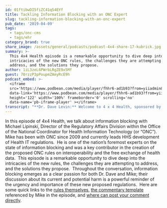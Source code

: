 ```yaml
---
id: 01ftibwDI5fiZC41q54EYf
title: Tackling Information Blocking with an ONC Expert
slug: tackling-information-blocking-with-an-onc-expert
pub_date: '2019-04-09'
tags:
  - tags/onc-cms
  - tags/ehr
category_brand: true
share_image: /assets/general/podcasts/podcast-4x4-share-17-kubrick.jpg
summary: >-
  This 4x4 Health episode is a remarkable opportunity to dive deep into the
  intricacies of the new ONC rules, the challenges they are attempting to
  address, and the solutions they propose.
author: 1iL3zeL6PWrbLRgZE9x5Mf
guest: 70rzzP3pPoupmZAmyRcE9h
podcast_embed: >-
  <iframe
  src='https://www.podbean.com/media/player/fhhr6-ad1b93?from=yiiadmin&download=1&version=1'
  data-link='https://www.podbean.com/media/player/fhhr6-ad1b93?from=yiiadmin&download=1&version=1'
  height='122' width='100%' frameborder='0' scrolling='no'
  data-name='pb-iframe-player' ></iframe>
transcript: "**Dr. Dave Levin:** Welcome to 4 x 4 Health, sponsored by Sansoro Health. Sansoro Health, integration at the speed of innovation. Check them out at [www.sansorohealth.com](http://www.sansorohealth.com). I’m your host Dr. Dave Levin. Today I’m talking with Michael Lipinski, director of the Regulatory Affairs Division within the Office of the National Coordinator for health information technology, usually refer to as ONC. Michael’s been ONC since 2009 and currently leads the development of regulations and contributes to HHS policies, regulations and initiatives that support the adoption and use of health IT. Electronic health information exchanges and patient’s access to their health information. This puts Mike at Ground Zero when it comes to the Federal Government’s current efforts to promote interoperability and the free exchange of health data. The recently released proposed rules from ONC on interoperability and information blocking are getting enormous attention as they should. These are some of the most important issues in health IT today. Mike has played a key role in developing these proposed rules and we’re delighted he’s here today to talk about information blocking. Welcome to 4 x 4 health, Mike.\n\n**Michael Lipinski:** Happy to be here. Thanks, Dave. I look forward to discussing some of the things in our role today. Particularly information blocking.\n\n**Dave:** Excellent. Well, let’s get right into it. As you know, I’m going to ask you a series of four questions today and we’ll take about four minutes to dive into each one. Let’s start by having you tell us a bit more about yourself and your organization.\n\n**Mike:** Sure. So, as you mentioned, I came to ONC in 2009 that was, if anybody can remember back that far, hopefully, you can. That was passage of the High Tech Act. So, ONC was quite small at the time but they had a new authorities and were looking for folks who can help with regulations and I happened to be one of those. So, I came on board then and been doing regulations, regulatory work for ONC since various policy work too, being working with FDA, OCR whether it’s patient access or you know, the proper regulatory environment for health IT and where there’s overlap and like I said, with FDA. So, I’ve definitely enjoyed my time here. It’s gone by really fast. You know, we’ve gotten through that quote, unquote ‘meaningful use stage’, and I think we’re at a new exciting place both for ONC and for the health care system with these new rulemakings that we’re doing, particularly ONC with our interoperability and information blocking proposed rule.\n\n**Dave:** I couldn’t agree more. We are at an exciting time and we’re going to go much deeper on this question; information blocking in a minute but take a moment and just sort of generically describe to us ONC’s authority and how you go about doing the work that you’re responsible for?\n\n**Mike:** Yeah, so, ONC’s main goal when it was founded and so forth, it was to improve the adoption and use of health information technology and hopefully through the use of that technology that health information would be available and accessible where it’s needed and when it matters most and that’s those for like care coordination and patient access but then as that initial purpose for ONC within that came through an executive order. Then as I mentioned, Congress passed the High Tech Act, gave more authority, felt that there was more need and push related to the adoption of health IT. So, ONC was given some authorities in that law, including the assumption of certification program to encourage the use of health IT mainly through, as I mentioned, meaningful use, also known VHR incentive program and now known as promoting interoperability. So, we as an agency focused on trying to make sure health IT had the functionalities in it, including interoperable capabilities to ensure that it could improve the efficiency care as well as the health in patients. So, that’s when we went about doing and then that took us through 2000 at least 2016 as a primary focus. There were many other activities we did as well, such as, you know, trying to establish the governance for health information and National Health Information infrastructure and then Cure’s Pass, right. The Cures Act, which gave ONC significantly more authorities, particularly as it relates to the certification program as well as I’ve been mentioning a few times if you’re not familiar with that word yet, information blocking. So, I think that’s clearly our focus today and when I say today, I mean for the agency but we’re also doing many other things and that goes back to this Cures Act Authority working within the department on activities to reduce burden, whether it be through the use of health IT or other activities within the department. We released a report on that and again, other programs that they’re kind of all interrelated. The trust exchange framework and common agreement related with this rulemaking and but being done outside of that through a separate channel and then the EHR reporting program also related to this rulemaking but again, a separate effort by us to implement congressional provisions.\n\n**Dave:** The other thing that I have observed and I am certainly not an expert in this area is the role that task forces and public comment play in this and as I understand it, as part of this process, you organize a series of task forces. Now typically these are diverse subject matter experts. They kind of no at the problem and hopefully they grow up their way to a better set of recommendations or Solutions but then there’s also this idea of the public comment period that allows the broader public to digest what’s being proposed and respond to that and I know we’re in one of those public periods right now. So, my guests are always encouraged to correct me when I misspeak or misrepresent. Is that at least a fair summary of those aspects of the work?\n\n**Mike:** Yeah. I mean, let me go back to the first thing that you mentioned which was a task force because if folks aren’t understanding, how did ONC set up some group of people to help them out with the rule? Actually, this goes again back to the High Tech Act. Congress set up what’s called a Federal Advisory Committee. They’ve actually set up two through the High Tech Act. One, that’s focused on health IT policy to give advice to the secretary and particularly to the national coordinator on policies related to health IT, implementation, use, functionality as well as to inform the EHR incentives program that CMS has overseen. With the Cure’s Act, I should stop there. There was one also on standards, right. So, there was a health IT standards committee and that they were even more designed to focus on the technical aspects that health IT should include. So, those two committees advised us up through the passage of the Cure’s Act and at that point in time Congress set up a new committee which is called the Health IT Advisory Committee, referred to as HITAC and that committee which takes on the same purpose really as those prior two committees combined with some more specificity that what Congress would like to see where they focus, including obviously interoperability. So, they are made up of appointed members both by Congress, by the Department and by the GAO, General Accounting Office and they are outside folks. So, your people in the industry, many of them with specialized as set out in the statute, specialized expertise, whether it be in public health, whether it be in representation of a provider or a patient perspective. So, those members are appointed and they make up our task force. So, there’s a broad committee and then when we’ve created a task force within them, So, certain members are focusing on different parts of our proposed rulemaking. We have a task force that’s focused just on information blocking. There’s another task force, it’s going to focus and has been focusing on just our conditions of certification. So, that applies to developers who bring products to get certified through our program and there’s another one on the particular standards of data that we want to see moved. That’s called the US Core Data for inoperability and then there’s a last one that focuses kind of on the broad care continuum, particularly our proposals related to pediatric care settings. So, we have four task force right now focused on this rulemaking to provide us very good subject matter expertise and input on the rule to supplement all those great comments we are going to get from the public during this comment period and we do this for many of our endeavors and be clear about that. So, like when we did the first draft of the trusted exchange framework, we had a task force to support that through our Federal Advisory Committee and we’ll probably do the same when that second draft, makes it to the street.\n\n**Dave:** Well, that was a tour de force overview there and we will include some links to the website where there’s a lot more information about the different task force, about the schedule of meetings opportunity for public to listen to webinars and the like. I know we’re both itching to get to the meat of the conversation today. So, normally I would ask my guest, what’s the most important or interesting thing you’re working on right now, but I’m going to tell you it’s information blocking and so, if we could go right into that, the first thing I’d ask you is give us a simple definition of what information blocking is?\n\n**Mike:** Yeah, so, the good thing is I don’t even have to come up with that simple definition because Congress did it. In the bottom line of it is, is really, it’s a practice. It’s any practice or activity that’s going to likely interfere with the access exchange or use of electronic health information. So, that practice, that interference could be just simply discouraging that information from being exchanged or an actual direct activity that would block that information like using tech to do it or business practice to do it. So, that’s it really in a nutshell is like, anything that’s going to prevent the use of access or exchange of health information, that’s information blocking.\n\n**Dave:** And, my sense of the overall guiding vision here was that the assumption is the data should flow, that, that’s a key part of making our health system work better and of course, subject to the usual concerns about security and privacy and the like, and again, please correct me if I misunderstand this but what I’ve taken away from this at a very high level is that’s the default assumption that we should be exchanging data in a robust way and where we’re not doing that, we need to have really good reasons for why not. Am I oversimplifying or missing something here?\n\n**Mike:** Not at all. It’s almost as you helped work on this rule with us or helped Congress write the statue. No, I think, we think that’s what Congress was thinking as well and just to give you a backstory and all that for folks who may not be aware, Congress asked us back in the end of 2014 to look at this issue of information blocking and asked us to write a report to them, which we did and we released that in and sent that to them in April 2015 talking about some of the things that we are seeing that were quote-unquote ‘information blocking’, and put forth a strategy of how to address it and Congress I think took a close look at that, kept talking with us, kept talking with stakeholders and I think they agree with you and I think everybody, I hope agrees is that the data should be able to move freely and we talk about this in the rule that you know, we don’t think that health information should be traded or sold just because you have it, right. A lot of that is legacy based in terms of the system was set up or healthcare provider in the area. They began to accumulate all that data, sometimes in proprietary formats and then there’s just no business reason they see to share it because that’s either going to, mean they’re going to lose potential customer in terms of a patient or open up more competition which is kind of the same thing but you’re giving either the patient the opportunity to make choice or you’re opening up the data to a competitor. So, that issue persisted right after the report and so, Congress felt it was a time, it was an identified market failure essentially and passed the law that said that shouldn’t be the case anymore and they really didn’t put any preclusions on it other than two, right. They said, unless the law says don’t share that information or if the secretaries define and that’s what this rulemaking does reasons not to share that information. Like if there was an activity that you did that, we thought was an appropriate reasons not to share the information, then you don’t share it. So, those are really the only two things Congress said when you shouldn’t share that information. Otherwise, I agree with you. I think Congress agrees with you and the department agrees with you that the information should be shared.\n\n**Dave:** And, we’ll get a little deeper into some of those exceptions in a moment. You know, this is a question I have personally struggled with over 30 years in healthcare and where I’ve ended up and where I advise others. A good way to think about this data and these relationships is the way we think about financial trust. There’s a trustee and then there’s folks that manage the trust and it’s supposed to be for their benefit and I don’t mean that to sound paternalistic or patriarchal, it’s really not. It’s just recognizing that there’s a lot of data, there’s different people that have to come in contact and manage it. If we start with the mindset of, we are managing this for the benefit of the patient and that’s our quote-unquote ‘fiduciary responsibility’, I think we tend to arrive at better answers when we wrestle with these specific questions. So, I’ll get off the soapbox but to me, that aligns perfectly with this idea of, look, the data should flow for the benefit of patients and there may be clear exceptions to that and we should identify those but that should be our default. You said something else really interesting earlier and I do want to drill into this a little bit which is that information blocking can come in different forms and it can be technical or it can be behavioral but it can also be really obvious or really subtle and I think of those as sort of direct and active. I’m sorry, no, you can’t have the data, that’s so pretty direct kind of information blocking but you also alluded to what I think of is more subtle, a kind of indirect or passive-aggressive if you will. It’s typically the yes-but answer. So, yes you can have it but it’s going to cost an arm and a leg and I really won’t be able to get to your request for another 12 months which is yes, but in effect is no, and at the end of the day they all lead to what you described which is it’s likely to interfere with prevent or materially discourage access exchange or use of health information. So, if you agree with me or even if you don’t, yeah, talk a little bit about this idea of it can take many forms and what are some of the ones in particular that were concerned as the rules were created?\n\n**Mike:** Right, so, I think with this statute, the 21st century Cure’s Act and with this rulemaking, it is a little bit different taking than what the market is now and just the market in general. I’m not just talking about the healthcare market. So, like I said, going back to Congress, they only said, if either with the Secretary determines a reasonable reason not to share it or unless a law says, don’t send person’s information for such and such reasons and you may find that sometimes in privacy laws there’s actually some of that in HIPAA but in the normal market, I don’t have to deal with you so to speak. So, you know, I could say, look, and I think you were kind of alluding to that a bit. Yeah, sure, I can give you whatever it is or sell you whatever but you’re going to pay $10,000 for it. So, do you still want it, right or you know, I just don’t feel like licensing my intellectual property to you. Alright, I think you’re a competitor and therefore I’m not going to do that either and that could be in any industry, right but in healthcare, if you allow that to perpetuate, right, then the data doesn’t move, right. So, it gets locked in and nobody else has access to it. There’s no competition, there’s no way to lower the cost of care or improve patients’ access and their health really by getting access to that information. So, taking all that together we said, these are one way that are used to keep from people having access to their health information, right or just another provider who use that information to help improve the care of that patient. So, whether it be developer A saying, sure, I can do an interface but it’ll be $25,000 for you and you don’t have $25,000 to set up that interface or they’re charging every time that information sent you a fee and when I’m saying these things, these are things we’ve actually heard and actually happened in the market. With this rulemaking, I want to try to emphasize, it’s been an evidenced-based approach. We’ve relied on observational information that we’ve seen hearing from countless stakeholders, meetings with the Office Inspector General and Stakeholders. So, those are some of the ways they do it. These as I also I mentioned a little actual property rights. So, they will say, they have a trade secret in the way that you just access the data, not in the actual data itself but just as a means of getting access to the data and then they’re not going to license it to you and you know, our interpretation of that is Congress didn’t say that was a reason not to share the data. They just said, unless the law said don’t share it, you don’t have to share it. So, we tried to strike a balance in this role related to both of those and I’m not sure if you want to get into that yet, but we understand the need for innovation and the need to get a return on investment for what you’re doing, right but we also understand Congress wants the data, to move and so do we. So, we tried to strike balance with the quote-unquote ‘exceptions’. So, those are those reasonable necessary activities where we’re gonna permit certain activities if it meets conditions where we think we’ll strike a balance in that case and let just talk just quickly about like intellectual property. So, how do we strike that balance? Congress didn’t say, okay, if you have some type of intellectual property writing, you don’t have to give that out or give access. So, be it. No, they didn’t say that but we said again to that innovation point is, look, we’re going to ask you to license that intellectual property so, there can be access to the data and we are asking because when we gave an exception, it said, you can license it but on reasonable and nondiscriminatory terms. So, therefore, you can make a profit, you can get a royalty on your innovation. So, we promote innovation. You can still go out, try to find a better way to do things and get a return on investment for that but you can’t use that as a reason once you’ve got it to let people not have access to the information. So, we’re asking if you want to take advantage of an exception, you need to license that on reasonable and nondiscriminatory terms. So, therefore, we think that strikes a balance where still promotes innovation, but it gives access to the information and it’s the same approach on recovering for costs reasonably incurred. We want you to be able to make a profit, get a return on your investment, but it’s got to be reasonable, it’s got to be nondiscriminatory and how you’re charging for that. You know, what we call an interoperability element use of it to get access to the data. I was kind of talking a lot there, it got me a little excited about talking the top about that. So, I’ll stop if you give any follow up on that.\n\n**Dave:** Well, no, that was excellent and I mean it was really good because what we heard was, look, there are legitimate issues on both sides, you have to try to strike a balance that fundamentally and I read this as a kind of overarching theme in the combined proposal from CMS and ONC is it’s about promoting competition because that will lead to better and more rapid innovation. As to your comment about, believe it or not, these behaviors go on. Yeah, I think most of us in the industry are quite aware that those behaviors have gone on. This is definitely evidence-based and that these changes are needed and again an effort to strike a fair balance there. I do want to go a little further into the exceptions, but before we leave this idea of what kind of information is blocked, the obvious thing people think about is the data itself flowing and we focused on that but there’s another, I think really important aspect of this which is it also addresses information and discussions about the systems and their performance and again, the people might be surprised to hear this but there’s clearly a consensus at least in some parts of the industry that there have been industry practices, contractual and otherwise that have discouraged dissemination and discussion about critical information about usability, about safety, about untoward outcomes and the like, in effect a kind of gag clause in a way and as I read these proposed rules, they also address this kind of information and as someone, now it’s my turn to be passionate Mike because as someone who’s out of quality improvement and the patient safety movement, it’s very clear job. One is you have to talk about and measure these things or you will never really know what’s going on and you’ll never see real improvement. So, forgive me if I’m getting over excited here but I want to call that out and again, please correct me if I misunderstand it but the larger point being information blocking is not just about patient data flowing, it’s about the ability to look at these systems, discuss their performance, discuss issues related to their use and to do so in a way that’s fair and balanced and protected. Am I right on that or am I out in left field here?\n\n**Mike:** Well, I think you’re talking about another part of our rule, right. I think everybody knows it’s a pretty big regulation that we put out and it’s kind of broken down into components and the one thing about information blocking kind of takes ONC out of its prior normal course of work, which was a certification program. So, we didn’t talk, we talked about what it is but who it applies to. We didn’t talk about that but information blocking that’s going to apply to all health care providers, you know, who meet the definition. It’s going to apply to developers of certified health IT to health information networks and health information exchanges. So, they’re all in scope on information blocking. Which you’re talking about is our bread and butter from before, right which is a certification program and so, Congress in its wisdom set out conditions of certification now in the Cure’s Act and so, this is getting at the behavior which is you were talking about of the developers. Before, just to give you like a comparison, the focus of the program was solely on the tech. So, did the tech do this, can the tech do that, right. Now it’s on the behavior of the developers. So, that brings in as you were talking to contracts, you know, the licensee, license or the contract or purchase agreement for that health IT, what’s in that now and is that being used to either stifle discussions of the product, right. So, that we have a, I think you were getting at our communications condition of certification which you know, Congress said, look, no more restricting certain stuff, discussion on the health IT. Particularly when it relates to like safety and I know that’s been in the news lately, right to safety of EHR’s or the security of it or the usability of it, all those various factors that would improve I think the health IT as well as care of patients by improving the health IT that was sometimes prevent it from being shared by what are known as gag clauses. Congress had hearings on this and I think it pretty much was concluded in and they had, were able to get the witnesses to say which included developers and so forth that those shouldn’t be in contracts. So, we want to make sure on the program, they’re not. So, we have provision that says and such like that type of information shall be able to be shared and we made clear when it came to IP while you can still protect your intellectual property rights when it comes to screenshots in particular. In most instances you should be able to share that if you’re a user of the health IT. Particularly when it comes to issues like security and safety and usability. We have a few provisions about how to make sure, you know, third-party IP as an exchange and that they’re not distorting screenshot that is the person who’s sharing it and personal and PHI protected health information is shared, things like that, that you know, obviously are important to everyone but generally speaking, the screenshot we think is fair use of the intellectual property and can be shared and we think that’s going to help improve, again, the health IT itself and then obviously subsequently the care of patients.\n\n**Dave:** Well, again, a really good example of some of the issues and where you have to balance things and appreciate you clarifying. This piece is not directly part of information blocking its address in other aspects of the proposed rules. If you’ve just joined us, you’re listening to 4 x 4 health. We’re talking with Mike Lipinski, director of Regulatory Affairs Division for ONC. Mike, we were talking just a moment ago about exceptions. Let’s pick that up. As I understand it, there are seven exceptions. I’m not going to ask you to go through everyone in detail but give us a broad sense of why the exceptions were made. My impression is these are largely common sense things but tell us a little bit about the thinking behind those.\n\n**Mike:**\_ Yeah, you stole my words there at common sense. I think we hope that, that’s the way it comes across. So, that’s good to hear you say it. So, these are reasons why you wouldn’t share the information as we were talking about earlier and so, we focus on things like harm, you know, if it would cause harm to the patient or another person, physical harm, really, we’re talking about privacy, right or security, two more great examples, right. Why you may not share the information but I would just say on the privacy and security piece, again, it’s that balance going back to, right, where you have to make sure the intent is right there, right. So, it’s not used as a reason not to share the information. So, pretax in a legal sense. So, for example, on privacy HIPAA, you know, HIPAA is more a discretionary laws, particularly when it comes to privacy. So, the disclosure information can happen if certain conditions are met and a lot of times what we found, again through talking with stakeholders, complaints, as the department receives, the HHS Office for civil rights receives is that the information isn’t shared because some condition wasn’t met and there’s really no on a healthcare provider, there’s no onus to make sure that condition is, I mean, there’s definitely like onus to make sure the condition is met before they share the information but there is no onus on them to make sure somebody is taking steps to meet that condition. So, for example, the obvious one, if consent or authorization of the patient isn’t provided, it’s not accumbent necessarily under HIPAA for the healthcare provider to go out and make sure that happens, that there’s like a meaningful opportunity given to the patient to give that consent. So, in our role, we’re saying, we want to respect that, that these conditions need to be met but we want to see that you have policies in place on how you’re going to meet those conditions, how you’re going to provide a meaningful opportunity for a patient to consent or authorize to that, that you’re not going to discourage a patient from doing it. So, we’ve kind of said, look, it definitely aligns with HIPAA, our role, but we want to see you taking steps to share that information, not hiding. So, to speak behind laws that say, look, if something isn’t there, then you don’t share it. So, we just want to put more of an onus to make sure that information moves and if not to give us a strong, you know, justification under our proposed exception, why doesn’t. Same thing with security. We definitely, we all know, we’ve heard all the cases, right, where there’s breaches of information and even state actors going after health information and so, we definitely are proponents of strong security measures when it comes to health information. However, we don’t want to see that situation where we know, and this is a, you know, kind of a crazy example where your affiliate uses five-factor authentication it’ll say, right and that’s what you use, right. It isn’t for any particular identified security threat but you know, no one else in the area, it has the same capabilities or ability to do it. So, that’s the reason why you don’t share it. So, again, it’s getting back to pretext, like, are you really doing that to be discriminatory in your practice or is it actually for an identified security threat? So, we try it again. Strike a balance there where we definitely want to promote security and addressing identified security threats but we’d also don’t want to be used as a means to actually prevent the information being shared, particularly within a discriminatory way. So, it goes back to your organizational policies too. If you have policies in place, that’s a great start on how to make sure you know, you’re doing the right thing on privacy and security and sharing of health information.\n\n**Dave:** Well, Lord knows we could do an entire podcast just on security, another one on privacy. We’re not going to do that today. I want to talk about enforcement and acts then. As I’ve always said, if telling people to do things work then my kids would have had straight A’s and their rooms would have been cleaned when they were growing up. So, there’s limits to just telling people to do stuff. Tell us a little bit about how these rules will be enforced and what you anticipate there.\n\n**Mike:** Yeah, be glad to. Again, going back to the Cure’s Act, Congress actually identified, I’ll call them consequences for being found to be an information blocker. So, if you’re in health and you know, I would allude to, you know, who’s covered earlier. So, if you’re a health IT developer of certified health IT, health information network or a health information exchange, as those are defined in the rule and you can comment on that if you don’t think we have those definitions right. If you are found by the office of the Inspector General, so, that’s the HHS, Office of the Inspector General found that you are called like a prima facia case. I’m an attorney, so I think sometimes in legal terms and there’s certain elements that have to be met to be an info blocker. You have to have a knowledge. \_So, if you’re a health IT developer, it’s really, Congress says, you just should have known what you did, would likely interfere with the access exchanges, use of health information. So, if you’re found to have done that, Congress says, you are Subject to Civil Money Penalties up to one million dollars per violation and so that’s going to be up to the HHS Office of Inspector General to determine, one, if that entity is an info blocker and two, what’s the proper civil money penalty for them, what constitutes a violation and how much they should be fined for that. In an obeah process that OIG will use consistent with you know, how they approach all their civil money penalty cases, I suspect, I can’t speak for them but you know, it’ll go through that process in terms of final resolution. For healthcare providers the other group that’s covered, Congress left that to the Secretary of Health and Human Services to identify what are appropriate disincentives to prevent information blocking by healthcare providers or discouraged it at the least, right. So, we passed in our rule for comment on that. So, in the ONC rule on behalf of the department, we’re asking, are there already appropriate disincentives in place or are there additional incentives under say payment programs or through some other art meant agency whether it be, you know, FTA or OCR that any type of disincentives they can send in place for information blocking. In our rule, under our authority which is a certification program, we’re proposing that it is found and will have concurrent investigative authority with OIG when it comes to information blocking. If we find that a developer has information blocked, we would ban them from the program. That’s a recourse that we have available to us, you know, with authority over the program, obviously OIG cover holds a bigger hammer there with the money but it’s obviously that important that we should propose probably, you know, the, in our toolkit the strongest penalty in deterrent we have which is a banned from the program because I think again, going back to Congress and we still the same way, this is such a bad act that it should have a major consequence to it and then CMS for their part has put in their role publicly reporting requirements. So, if a clinician or hospital under their promoting interoperability program or to say they submit a no response as from an attestation perspective whether or not they info block that would be publicly reported. So, that’s where we are now but as I first mentioned the Department wants feedback, wants to use that feedback from the public to before we go through a process where we would have to through rulemaking proposed additional disincentives for healthcare providers.\n\n**Dave:** Well, this is again, great overview of the various enforcement pieces. Substantial monetary fines are possible potentially having certified health IT decertify for public shaming through CMS, those are sort of combinations of carrots and sticks that hopefully will provide some real teeth behind this and of course I couldn’t agree more. This is one of the most important issues in healthcare today, certainly in healthcare IT and it demands this kind of enforcement, I think. The last thing I wanted to ask you about all this is and I think you’ve alluded to it is what’s next in the process and specifically, how could our listeners get involved if they want to provide feedback or can otherwise productively participate? Tell us about that part.\n\n**Mike:** Sure, maybe I’ll take the interviewee liberty here and just try to also make another point like you know, try to maybe emphasize the why behind some of these too because you’ve alluded to it and I said, maybe we can bring it all back together a little bit here. You know, it’s not just about who has information creating innovation too, it’s freeing that data, like we talked about the patient getting the data, right. Well, it’s you know, who’s gonna help the patient get the data too, right. So, hopefully we are hoping a lot of, it was known as you know, our National Coordinator talks about the app economy, right. So, a lot of third party developers who can get that data but not just get that data for the patient but to provide that data to the patient in a better way, right. In a better understandable way so that it’s actionable for the patient too. So, such as getting them the data, right but it’s also getting that data out to see again like, population health, how to improve you know, seeing trends and things of that nature. So, we just think that’s gonna create competition as well as much as better care and that competition hopefully will lower the price of care too and on that point when we talk about what type of information needs to be shared. I think it’s important to mention in our rule. We talk about price information, right and we request comment on that and on behalf of the department we’re requesting feedback to talk about what type of price information can be made available that will help patients do better in both shopping for their care and lowering the costs they are paying for their care. So, I wanted to, I know we kind of talked in and out about some of that innovation competition pieces but I will kind of want to drive it back to what’s the bottom line that we think this rule can help support from administration’s goal and that’s you know, to lower the cost of care through giving patients control of their health information.\n\n**Dave:** And, excuse me for interrupting, and to drive innovation and I’m glad you brought us back because it’s, you’ve taken us back to the top of the key if you will. It’s March Madness, so we’ll use a Basketball or, I see exactly what you described and I’ve written about this and I’m excited about it because my own belief is in the short run just getting the data to flow better is gonna pay big dividends but what we’re really doing for the longer term is we’re creating a new playing field that’s gonna spur innovation, allow us to innovate more broadly and more rapidly and we really need to do that and so I see these rules as also designed to spur that competition and create if you will a more productive field for competition and I hear some excitement in your voice about that out, I’m excited about it too. So, we’re in the sort of public comment stage right now and tell our listeners, if they want to comment, what should they do?\n\n**Mike:** Yeah so, we try to make it easy for you in terms of if you came to our website, so it’s [healthit.gov/nprm](http://www.healthit.gov/nprm), we will direct you to where to comment through which is really [regulations.gov](http://www.regulations.gov) but we have a plethora of resources for you. Past presentations we’ve given on the rule, including the PowerPoint Presentation, a recording of it, a lot of fact sheets but then you can click on a link right where you can, and it will take you to that [regulations.gov](http://www.regulations.gov), so you can submit your comment. We’ve also just released our public comment template. So, this is a resource tool, voluntary tool. It will help you organize your comments consistent with the way we’ve drafted the rulemaking. So, by topic areas for example or by criteria, you know, you can go right to the part about information blocking, maybe you have an issue with one of those exceptions or you have an idea that improve it. You can put your comment in right there, we’ll be able to find it easily too when you submit that comment. So, you can do all that and we’ve already got, I think it’s up to 190 comments and it’s exciting comments because we’re getting them in from individual patients, we’ll call them individual citizens, most of the comments are focusing on price transparency, very supportive of price transparency. So, it’s great to see the individual becoming involved in the rulemaking and that’s the point that I’m happy that you brought up and that I can emphasize so many times and this is good too because they represent their population but so many times it’s the associations who are submitting comments and whether it’s the association, the trade association for a hospital or a particular specialist society or health IT developers. You know, those comments are great too, don’t get me wrong. Like, they are important comment, they represent the industry, the concern of the industry as well but it’s great to see patient involvement so early in citizen involvement and I wanna encourage that and they can do that through like I said, through [regulations.gov](http://www.regulations.gov) or they can come to our website, [healthit.gov/nprm](http://www.healthit.gov/nprm) and you can use those resources and even comment directly through a link there on the rule. So, we wanna definitely encourage that.\n\n**Dave:** Well, and I do too and we will also provide those links on our website, so folks can get to those. This has really been terrific Mike and I wanna thank you not just for coming on the podcast today but for the work that you and the folks at ONC and CMS have been doing on this. Our Federal Government, it’s popular to bash the Federal Government, I’ve certainly done my share of it too but my experience and my impressions from having followed this very closely while having worked with the Office of National Coordinator is these are good folks with very well-intended have worked very hard on what are some obviously very complicated issues and how you have to balance a lot of competing interests and it’s never perfect but I think you guys have produced just some tremendous work and you’re filling a real important need because it’s pretty clear my industry healthcare was not gonna get this solved on it’s own that it needed some quote-unquote ‘outside help’ and so again, I wanna thank you, I wanna thank the team, Dr. Rucker at ONC and others for what has really been I think terrific public service and no doubt we’ll wrangle over the details and we’ll try it and we’ll have to adjust and go forward but this feels like a really important and productive step forward. So, my apologies for the speech here at the end but I want it to be clear about that part of it.\n\n**Mike:** Well, thank you so much. It’s comforting to hear that. I think as you’ve alluded to, we put a lot of effort into it and sometimes I want you to try to open that up and make it transparent, the process. You know, getting to a, what essentially is the law at the end, right, a regulation that regulated community has to follow and I know there was some concern of like how long it was taking, we heard that but we wanted to make sure we put our best foot forward with this proposed rule and we went through a lot of process of looking at what evidence was out there, you know, studies that have been done and citing to those studies, interacting with stakeholders, stakeholder groups talking to other Federal Agencies that have expertise, hiring folks with expertise and you know, listening and this is the next part of that, right. What we have right now, right. This is such an integral part to the whole process, which is a comment period and hearing, okay, so now that you took all that information, put forth opposed way to address that market problem, right. Is this the right way, right? So, tell us if it is or it isn’t, tell us what we missed, you know, what we might be forgetting or unintended consequences or you know, consequences you don’t agree with. This is such an important part, it’s, you know, there’s still another about five weeks left to get your comments in on that. So, we’re looking to hear that and then what we do next is we go over every one of those comments and we review them. We’re still reviewing some of the same comments, is there a you know, a theme, a concern in terms of a theme and we review all that and then you know, we look at our policies and what we want to achieve and then we come forth through the regulatory process in the Government too where it’s reviewed, you know, throughout the department and through the Government before it comes out as a final rule. So, that’s what we’ll be doing after May and actually now I, like I said I, we’re already looking those comments to come in. So, please keep them coming.\n\n**Dave:** Well, and I’ll just echo that. This is the time for folks to engage and help, shape these final rules because I said, no doubt we’ll go try these for a while, we’ll learn some things that we didn’t expect and we’ll adjust accordingly but at some point, we just need to proceed with those experiments and hopefully sooner rather than later. We’ve been talking with Mike Lipinski, Director of the Regulatory Affairs Division for ONC. Mike, thanks so much for joining us today and providing just a terrific overview of the issues related to information blocking.\n\n**Mike:** Thanks for having me.\n\n**Dave:** You’ve been listening to 4 x 4 Health, sponsored by Sansoro Health. Sansoro Health, integration at the speed of innovation. Check them out at [www.sansorohealth.com](http://www.sansorohealth.com). I hope you’ll join us next time for another 4 x 4 discussion with healthcare innovators. Until then, I’m your host Dr. Dave Levin, thanks for listening."
---
```

In this episode of 4x4 Health, we talk about information blocking with Michael Lipinski, Director of the Regulatory Affairs Division within the Office of the National Coordinator for Health Information Technology (or “ONC”).  Mike has been with ONC since 2009 and currently leads HHS development of Health IT regulations.  He is one of the nation’s foremost experts on the state of information blocking and was a key contributor in the creation of the proposed ONC rules on interoperability and the free exchange of health data.  This episode is a remarkable opportunity to dive deep into the intricacies of the new rules, the challenges they are attempting to address, and the solutions they propose.  Throughout the conversation, information blocking emerges as a clear passion for both Dr. Dave and Mike; their discussion about its current and potential harm is a powerful reminder of the urgency and importance of these new proposed regulations.  Here are some quick links to the [rules themselves](https://www.govinfo.gov/content/pkg/FR-2019-03-04/pdf/2019-02224.pdf), [the commentary template](https://www.healthit.gov/sites/default/files/page/2019-03/ONCCuresActNPRMPCT.docx) referenced by Mike in the episode, and [where can post your comment directly](https://www.regulations.gov/comment?D=HHS-ONC-2019-0002-0001).
  